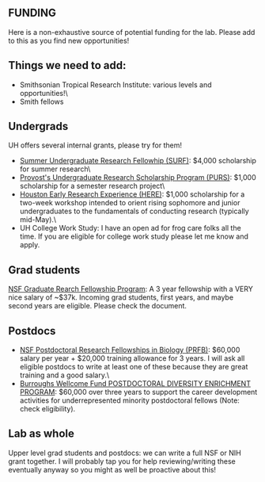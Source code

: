 ## FUNDING

Here is a non-exhaustive source of potential funding for the lab. Please add to this as you find new opportunities!

## Things we need to add:

* Smithsonian Tropical Research Institute: various levels and opportunities!\
* Smith fellows

## Undergrads

UH offers several internal grants, please try for them!

* [Summer Undergraduate Research Fellowhip (SURF)](https://uh.edu/honors/undergraduate-research/our-programs/surf/): $4,000 scholarship for summer research\
* [Provost's Undergraduate Research Scholarship Program (PURS)](https://uh.edu/honors/undergraduate-research/our-programs/purs/): $1,000 scholarship for a semester research project\
* [Houston Early Research Experience (HERE)](https://uh.edu/honors/undergraduate-research/our-programs/here/): $1,000 scholarship for a two-week workshop intended to orient rising sophomore and junior undergraduates to the fundamentals of conducting research (typically mid-May).\
* UH College Work Study: I have an open ad for frog care folks all the time. If you are eligible for college work study please let me know and apply.

## Grad students

[NSF Graduate Rearch Fellowship Program](https://www.nsf.gov/pubs/2023/nsf23605/nsf23605.htm): A 3 year fellowship with a VERY nice salary of ~$37k. Incoming grad students, first years, and maybe second years are eligible. Please check the document.

## Postdocs

* [NSF Postdoctoral Research Fellowships in Biology (PRFB)](https://www.nsf.gov/pubs/2023/nsf23620/nsf23620.htm): $60,000 salary per year + $20,000 training allowance for 3 years. I will ask all eligible postdocs to write at least one of these because they are great training and a good salary.\
* [Burroughs Wellcome Fund POSTDOCTORAL DIVERSITY ENRICHMENT PROGRAM](https://www.bwfund.org/funding-opportunities/diversity-in-science/postdoctoral-enrichment-program/): $60,000 over three years to support the career development activities for underrepresented minority postdoctoral fellows (Note: check eligibility).

## Lab as whole

Upper level grad students and postdocs: we can write a full NSF or NIH grant together. I will probably tap you for help reviewing/writing these eventually anyway so you might as well be proactive about this!
